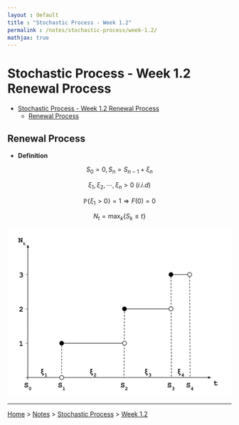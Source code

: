 ```yaml
---
layout : default
title : "Stochastic Process - Week 1.2"
permalink : /notes/stochastic-process/week-1.2/
mathjax: true
---
```


<script src="https://cdnjs.cloudflare.com/ajax/libs/mathjax/2.7.6/MathJax.js?config=TeX-MML-AM_CHTML" async="" type="text/javascript"> </script>

# Stochastic Process - Week 1.2 Renewal Process

- [Stochastic Process - Week 1.2 Renewal Process](#stochastic-process---week-12-renewal-process)
  - [Renewal Process](#renewal-process)

## Renewal Process

- **Definition**

$$S_0=0,S_n=S_{n-1}+\xi_n$$

$$\xi_1,\xi_2,\cdots,\xi_n > 0\ (i.i.d)$$

$$\mathbb{P}\left\{\xi_1 > 0\right\}=1\Rightarrow F(0)=0$$

$$N_t=\max_k\left\{S_k\leq t\right\}$$

![Renewal Process](./renewal_process.svg)

---

[Home](/) > [Notes](/notes/) > [Stochastic Process](/notes/stochastic-process/) > [Week 1.2](/notes/stochastic-process/week-1.2/)
